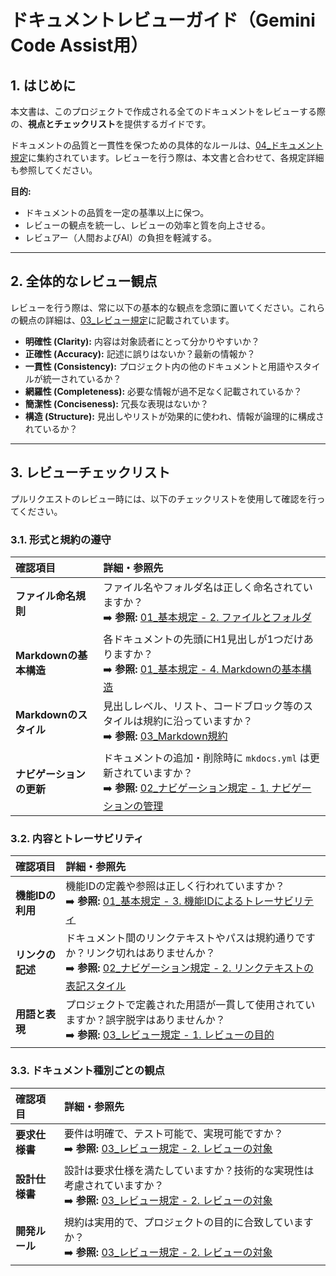 # ドキュメントレビューガイド（Gemini Code Assist用）

## 1. はじめに

本文書は、このプロジェクトで作成される全てのドキュメントをレビューする際の、**視点とチェックリスト**を提供するガイドです。

ドキュメントの品質と一貫性を保つための具体的なルールは、[04\_ドキュメント規定](../Docs/04_開発ルール/04_ドキュメント規定/README.md)に集約されています。レビューを行う際は、本文書と合わせて、各規定詳細も参照してください。

**目的:**

- ドキュメントの品質を一定の基準以上に保つ。
- レビューの観点を統一し、レビューの効率と質を向上させる。
- レビュアー（人間およびAI）の負担を軽減する。

---

## 2. 全体的なレビュー観点

レビューを行う際は、常に以下の基本的な観点を念頭に置いてください。これらの観点の詳細は、[03\_レビュー規定](../Docs/04_開発ルール/04_ドキュメント規定/03_レビュー規定.md)に記載されています。

- **明確性 (Clarity):** 内容は対象読者にとって分かりやすいか？
- **正確性 (Accuracy):** 記述に誤りはないか？最新の情報か？
- **一貫性 (Consistency):**
  プロジェクト内の他のドキュメントと用語やスタイルが統一されているか？
- **網羅性 (Completeness):** 必要な情報が過不足なく記載されているか？
- **簡潔性 (Conciseness):** 冗長な表現はないか？
- **構造 (Structure):**
  見出しやリストが効果的に使われ、情報が論理的に構成されているか？

---

## 3. レビューチェックリスト

プルリクエストのレビュー時には、以下のチェックリストを使用して確認を行ってください。

### 3.1. 形式と規約の遵守

| 確認項目                 | 詳細・参照先                                                                                                                                                                                                                               |
| :----------------------- | :----------------------------------------------------------------------------------------------------------------------------------------------------------------------------------------------------------------------------------------- |
| **ファイル命名規則**     | ファイル名やフォルダ名は正しく命名されていますか？ <br> ➡️ **参照:** [01\_基本規定 - 2. ファイルとフォルダ](../Docs/04_開発ルール/04_ドキュメント規定/01_基本規定.md#2-ファイルとフォルダ)                                                 |
| **Markdownの基本構造**   | 各ドキュメントの先頭にH1見出しが1つだけありますか？ <br> ➡️ **参照:** [01\_基本規定 - 4. Markdownの基本構造](../Docs/04_開発ルール/04_ドキュメント規定/01_基本規定.md#4-markdownの基本構造)                                                |
| **Markdownのスタイル**   | 見出しレベル、リスト、コードブロック等のスタイルは規約に沿っていますか？ <br> ➡️ **参照:** [03_Markdown規約](../Docs/04_開発ルール/05_コーディング規定/05_設定ファイル/03_Markdown規約.md)                                                 |
| **ナビゲーションの更新** | ドキュメントの追加・削除時に `mkdocs.yml` は更新されていますか？ <br> ➡️ **参照:** [02\_ナビゲーション規定 - 1. ナビゲーションの管理](../Docs/04_開発ルール/04_ドキュメント規定/02_ナビゲーション規定.md#1-ナビゲーションの管理-mkdocsyml) |

### 3.2. 内容とトレーサビリティ

| 確認項目         | 詳細・参照先                                                                                                                                                                                                                                                     |
| :--------------- | :--------------------------------------------------------------------------------------------------------------------------------------------------------------------------------------------------------------------------------------------------------------- |
| **機能IDの利用** | 機能IDの定義や参照は正しく行われていますか？ <br> ➡️ **参照:** [01\_基本規定 - 3. 機能IDによるトレーサビリティ](../Docs/04_開発ルール/04_ドキュメント規定/01_基本規定.md#3-機能idによるトレーサビリティ)                                                         |
| **リンクの記述** | ドキュメント間のリンクテキストやパスは規約通りですか？リンク切れはありませんか？ <br> ➡️ **参照:** [02\_ナビゲーション規定 - 2. リンクテキストの表記スタイル](../Docs/04_開発ルール/04_ドキュメント規定/02_ナビゲーション規定.md#2-リンクテキストの表記スタイル) |
| **用語と表現**   | プロジェクトで定義された用語が一貫して使用されていますか？誤字脱字はありませんか？ <br> ➡️ **参照:** [03\_レビュー規定 - 1. レビューの目的](../Docs/04_開発ルール/04_ドキュメント規定/03_レビュー規定.md#1-レビューの目的)                                       |

### 3.3. ドキュメント種別ごとの観点

| 確認項目       | 詳細・参照先                                                                                                                                                                                                   |
| :------------- | :------------------------------------------------------------------------------------------------------------------------------------------------------------------------------------------------------------- |
| **要求仕様書** | 要件は明確で、テスト可能で、実現可能ですか？ <br> ➡️ **参照:** [03\_レビュー規定 - 2. レビューの対象](../Docs/04_開発ルール/04_ドキュメント規定/03_レビュー規定.md#2-レビューの対象)                           |
| **設計仕様書** | 設計は要求仕様を満たしていますか？技術的な実現性は考慮されていますか？ <br> ➡️ **参照:** [03\_レビュー規定 - 2. レビューの対象](../Docs/04_開発ルール/04_ドキュメント規定/03_レビュー規定.md#2-レビューの対象) |
| **開発ルール** | 規約は実用的で、プロジェクトの目的に合致していますか？ <br> ➡️ **参照:** [03\_レビュー規定 - 2. レビューの対象](../Docs/04_開発ルール/04_ドキュメント規定/03_レビュー規定.md#2-レビューの対象)                 |
